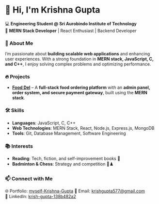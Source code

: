 # 👋 Hi, I'm Krishna Gupta  

💻 **Engineering Student @ Sri Aurobindo Institute of Technology**  
🚀 **MERN Stack Developer** | React Enthusiast | Backend Developer  

### 🔹 About Me  
I’m passionate about **building scalable web applications** and enhancing user experiences. With a strong foundation in **MERN stack, JavaScript, C, and C++**, I enjoy solving complex problems and optimizing performance.  

### 🔥 Projects  
- **[Food Del](#)** – A **full-stack food ordering platform** with an **admin panel, order system, and secure payment gateway**, built using the **MERN stack**.  

### 🛠️ Skills  
- **Languages**: JavaScript, C, C++  
- **Web Technologies**: MERN Stack, React, Node.js, Express.js, MongoDB  
- **Tools**: Git, Database Management, Software Engineering  

### 📚 Interests  
- **Reading**: Tech, fiction, and self-improvement books 📖  
- **Badminton & Chess**: Strategy and competition 🏸♟️  

### 📫 Connect with Me  
🌐 Portfolio: [myself-Krishna-Gupta](https://myself-krishna-gupta.vercel.app/)
📩 Email: [krishgupta577@gmail.com](mailto:krishgupta577@gmail.com)  
🔗 LinkedIn: [krish-gupta-138b482a2](https://www.linkedin.com/in/krish-gupta-138b482a2/)  
